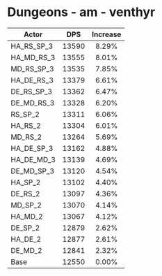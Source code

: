 # Dungeons - am - venthyr
| Actor | DPS | Increase |
|---|:---:|:---:|
|HA_RS_SP_3|13590|8.29%|
|HA_MD_RS_3|13555|8.01%|
|MD_RS_SP_3|13535|7.85%|
|HA_DE_RS_3|13379|6.61%|
|DE_RS_SP_3|13362|6.47%|
|DE_MD_RS_3|13328|6.20%|
|RS_SP_2|13311|6.06%|
|HA_RS_2|13304|6.01%|
|MD_RS_2|13264|5.69%|
|HA_DE_SP_3|13162|4.88%|
|HA_DE_MD_3|13139|4.69%|
|DE_MD_SP_3|13120|4.54%|
|HA_SP_2|13102|4.40%|
|DE_RS_2|13097|4.36%|
|MD_SP_2|13070|4.14%|
|HA_MD_2|13067|4.12%|
|DE_SP_2|12879|2.62%|
|HA_DE_2|12877|2.61%|
|DE_MD_2|12841|2.32%|
|Base|12550|0.00%|
